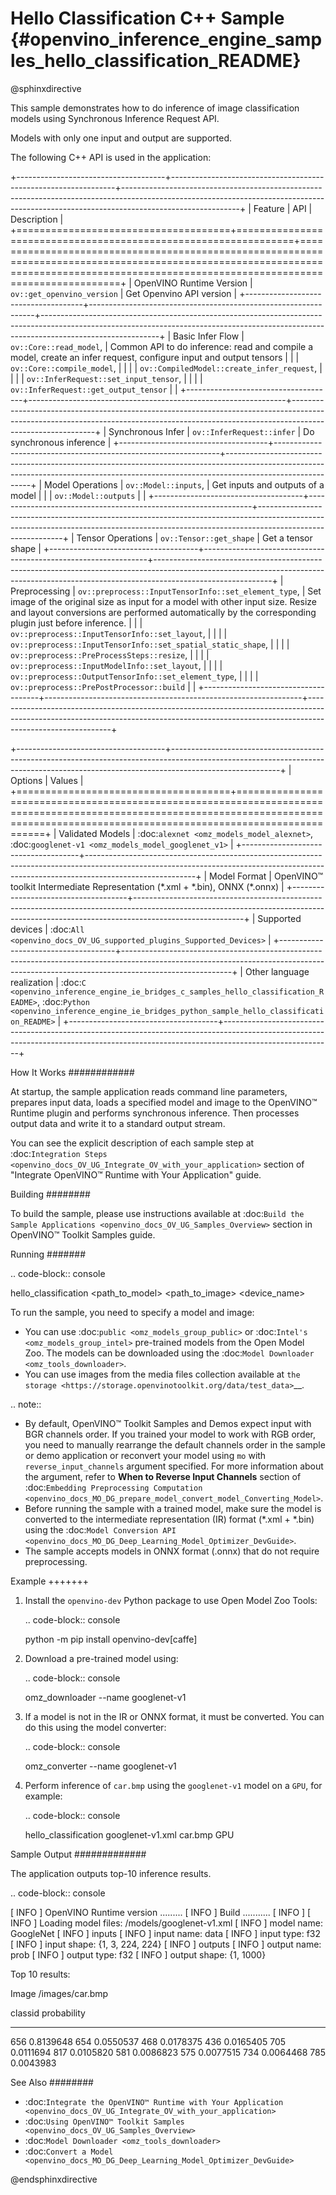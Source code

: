 # Hello Classification C++ Sample {#openvino_inference_engine_samples_hello_classification_README}

@sphinxdirective

This sample demonstrates how to do inference of image classification models using Synchronous Inference Request API. 

Models with only one input and output are supported.

The following C++ API is used in the application:

+-------------------------------------+----------------------------------------------------------------+-----------------------------------------------------------------------------------------------------------------------------------------------------------------------------------------+
| Feature                             | API                                                            | Description                                                                                                                                                                             |
+=====================================+================================================================+=========================================================================================================================================================================================+
| OpenVINO Runtime Version            | ``ov::get_openvino_version``                                   | Get Openvino API version                                                                                                                                                                |
+-------------------------------------+----------------------------------------------------------------+-----------------------------------------------------------------------------------------------------------------------------------------------------------------------------------------+
| Basic Infer Flow                    | ``ov::Core::read_model``,                                      | Common API to do inference: read and compile a model, create an infer request, configure input and output tensors                                                                       |
|                                     | ``ov::Core::compile_model``,                                   |                                                                                                                                                                                         |
|                                     | ``ov::CompiledModel::create_infer_request``,                   |                                                                                                                                                                                         |
|                                     | ``ov::InferRequest::set_input_tensor``,                        |                                                                                                                                                                                         |
|                                     | ``ov::InferRequest::get_output_tensor``                        |                                                                                                                                                                                         |
+-------------------------------------+----------------------------------------------------------------+-----------------------------------------------------------------------------------------------------------------------------------------------------------------------------------------+
| Synchronous Infer                   | ``ov::InferRequest::infer``                                    | Do synchronous inference                                                                                                                                                                |
+-------------------------------------+----------------------------------------------------------------+-----------------------------------------------------------------------------------------------------------------------------------------------------------------------------------------+
| Model Operations                    | ``ov::Model::inputs``,                                         | Get inputs and outputs of a model                                                                                                                                                       |
|                                     | ``ov::Model::outputs``                                         |                                                                                                                                                                                         |
+-------------------------------------+----------------------------------------------------------------+-----------------------------------------------------------------------------------------------------------------------------------------------------------------------------------------+
| Tensor Operations                   | ``ov::Tensor::get_shape``                                      | Get a tensor shape                                                                                                                                                                      |
+-------------------------------------+----------------------------------------------------------------+-----------------------------------------------------------------------------------------------------------------------------------------------------------------------------------------+
| Preprocessing                       | ``ov::preprocess::InputTensorInfo::set_element_type``,         | Set image of the original size as input for a model with other input size. Resize and layout conversions are performed automatically by the corresponding plugin just before inference. |
|                                     | ``ov::preprocess::InputTensorInfo::set_layout``,               |                                                                                                                                                                                         |
|                                     | ``ov::preprocess::InputTensorInfo::set_spatial_static_shape``, |                                                                                                                                                                                         |
|                                     | ``ov::preprocess::PreProcessSteps::resize``,                   |                                                                                                                                                                                         |
|                                     | ``ov::preprocess::InputModelInfo::set_layout``,                |                                                                                                                                                                                         |
|                                     | ``ov::preprocess::OutputTensorInfo::set_element_type``,        |                                                                                                                                                                                         |
|                                     | ``ov::preprocess::PrePostProcessor::build``                    |                                                                                                                                                                                         |
+-------------------------------------+----------------------------------------------------------------+-----------------------------------------------------------------------------------------------------------------------------------------------------------------------------------------+

+-------------------------------------+---------------------------------------------------------------------------------------------------------------------------------------------------------------------------------------+
| Options                             | Values                                                                                                                                                                                |
+=====================================+=======================================================================================================================================================================================+
| Validated Models                    | :doc:`alexnet <omz_models_model_alexnet>`, :doc:`googlenet-v1 <omz_models_model_googlenet_v1>`                                                                                        |
+-------------------------------------+---------------------------------------------------------------------------------------------------------------------------------------------------------------------------------------+
| Model Format                        | OpenVINO™ toolkit Intermediate Representation (\*.xml + \*.bin), ONNX (\*.onnx)                                                                                                       |
+-------------------------------------+---------------------------------------------------------------------------------------------------------------------------------------------------------------------------------------+
| Supported devices                   | :doc:`All <openvino_docs_OV_UG_supported_plugins_Supported_Devices>`                                                                                                                  |
+-------------------------------------+---------------------------------------------------------------------------------------------------------------------------------------------------------------------------------------+
| Other language realization          | :doc:`C <openvino_inference_engine_ie_bridges_c_samples_hello_classification_README>`, :doc:`Python <openvino_inference_engine_ie_bridges_python_sample_hello_classification_README>` |
+-------------------------------------+---------------------------------------------------------------------------------------------------------------------------------------------------------------------------------------+

How It Works
############

At startup, the sample application reads command line parameters, prepares input data, loads a specified model and image to the OpenVINO™ Runtime plugin and performs synchronous inference. Then processes output data and write it to a standard output stream.

You can see the explicit description of
each sample step at :doc:`Integration Steps <openvino_docs_OV_UG_Integrate_OV_with_your_application>` section of "Integrate OpenVINO™ Runtime with Your Application" guide.

Building
########

To build the sample, please use instructions available at :doc:`Build the Sample Applications <openvino_docs_OV_UG_Samples_Overview>` section in OpenVINO™ Toolkit Samples guide.

Running
#######

.. code-block:: console
   
   hello_classification <path_to_model> <path_to_image> <device_name>

To run the sample, you need to specify a model and image:

- You can use :doc:`public <omz_models_group_public>` or :doc:`Intel's <omz_models_group_intel>` pre-trained models from the Open Model Zoo. The models can be downloaded using the :doc:`Model Downloader <omz_tools_downloader>`.
- You can use images from the media files collection available at `the storage <https://storage.openvinotoolkit.org/data/test_data>`__.

.. note::
  
   - By default, OpenVINO™ Toolkit Samples and Demos expect input with BGR channels order. If you trained your model to work with RGB order, you need to manually rearrange the default channels order in the sample or demo application or reconvert your model using ``mo`` with ``reverse_input_channels`` argument specified. For more information about the argument, refer to **When to Reverse Input Channels** section of :doc:`Embedding Preprocessing Computation <openvino_docs_MO_DG_prepare_model_convert_model_Converting_Model>`.
   - Before running the sample with a trained model, make sure the model is converted to the intermediate representation (IR) format (\*.xml + \*.bin) using the :doc:`Model Conversion API <openvino_docs_MO_DG_Deep_Learning_Model_Optimizer_DevGuide>`.
   - The sample accepts models in ONNX format (.onnx) that do not require preprocessing.

Example
+++++++

1. Install the ``openvino-dev`` Python package to use Open Model Zoo Tools:
   
   .. code-block:: console
      
      python -m pip install openvino-dev[caffe]

2. Download a pre-trained model using:
   
   .. code-block:: console
      
      omz_downloader --name googlenet-v1

3. If a model is not in the IR or ONNX format, it must be converted. You can do this using the model converter:
   
   .. code-block:: console
      
      omz_converter --name googlenet-v1

4. Perform inference of ``car.bmp`` using the ``googlenet-v1`` model on a ``GPU``, for example:
   
   .. code-block:: console
      
      hello_classification googlenet-v1.xml car.bmp GPU

Sample Output
#############

The application outputs top-10 inference results.

.. code-block:: console
   
   [ INFO ] OpenVINO Runtime version ......... <version>
   [ INFO ] Build ........... <build>
   [ INFO ]
   [ INFO ] Loading model files: /models/googlenet-v1.xml
   [ INFO ] model name: GoogleNet
   [ INFO ]     inputs
   [ INFO ]         input name: data
   [ INFO ]         input type: f32
   [ INFO ]         input shape: {1, 3, 224, 224}
   [ INFO ]     outputs
   [ INFO ]         output name: prob
   [ INFO ]         output type: f32
   [ INFO ]         output shape: {1, 1000}
   
   Top 10 results:
   
   Image /images/car.bmp
   
   classid probability
   ------- -----------
   656     0.8139648
   654     0.0550537
   468     0.0178375
   436     0.0165405
   705     0.0111694
   817     0.0105820
   581     0.0086823
   575     0.0077515
   734     0.0064468
   785     0.0043983

See Also
########

- :doc:`Integrate the OpenVINO™ Runtime with Your Application <openvino_docs_OV_UG_Integrate_OV_with_your_application>`
- :doc:`Using OpenVINO™ Toolkit Samples <openvino_docs_OV_UG_Samples_Overview>`
- :doc:`Model Downloader <omz_tools_downloader>`
- :doc:`Convert a Model <openvino_docs_MO_DG_Deep_Learning_Model_Optimizer_DevGuide>`

@endsphinxdirective

